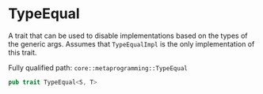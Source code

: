 # TypeEqual

A trait that can be used to disable implementations based on the types of the generic args. Assumes that `TypeEqualImpl` is the only implementation of this trait.

Fully qualified path: `core::metaprogramming::TypeEqual`

```rust
pub trait TypeEqual<S, T>
```

